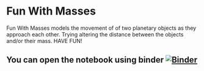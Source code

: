 # Fun With Masses
Fun With Masses models the movement of of two planetary objects as they approach each other. Trying altering the distance between the objects and/or their mass. HAVE FUN!
## You can open the notebook using binder [![Binder](https://mybinder.org/badge_logo.svg)](https://mybinder.org/v2/gh/gideon116/physics/HEAD)
